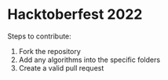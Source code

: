 # Hacktoberfest 2022
Steps to contribute:
1. Fork the repository
2. Add any algorithms into the specific folders
3. Create a valid pull request
